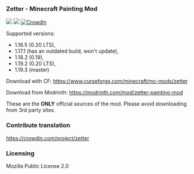 ### Zetter - Minecraft Painting Mod

[![](http://cf.way2muchnoise.eu/zetter.svg)](https://www.curseforge.com/minecraft/mc-mods/zetter
) [![](http://cf.way2muchnoise.eu/versions/zetter.svg)](https://www.curseforge.com/minecraft/mc-mods/zetter
)
[![Crowdin](https://badges.crowdin.net/zetter/localized.svg)](https://crowdin.com/project/zetter)

Supported versions: 
* 1.16.5 (0.20 LTS),
* 1.17.1 (has an outdated build, won't update),
* 1.18.2 (0.19), 
* 1.19.2 (0.20 LTS),
* 1.19.3 (master)

Download with CF: https://www.curseforge.com/minecraft/mc-mods/zetter

Download from Modrinth: https://modrinth.com/mod/zetter-painting-mod

These are the **ONLY** official sources of the mod. Please avoid downloading from 3rd party sites.

### Contribute translation

https://crowdin.com/project/zetter

### Licensing

Mozilla Public License 2.0
